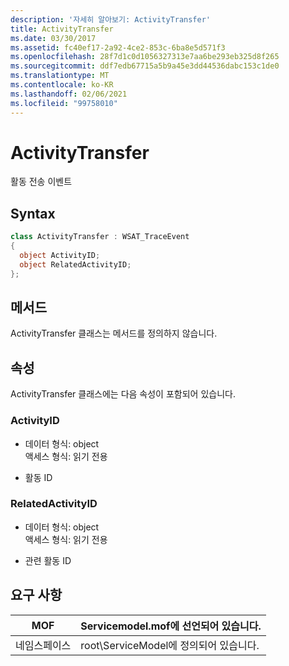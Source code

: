```yaml
---
description: '자세히 알아보기: ActivityTransfer'
title: ActivityTransfer
ms.date: 03/30/2017
ms.assetid: fc40ef17-2a92-4ce2-853c-6ba8e5d571f3
ms.openlocfilehash: 28f7d1c0d1056327313e7aa6be293eb325d8f265
ms.sourcegitcommit: ddf7edb67715a5b9a45e3dd44536dabc153c1de0
ms.translationtype: MT
ms.contentlocale: ko-KR
ms.lasthandoff: 02/06/2021
ms.locfileid: "99758010"
---
```

# <a name="activitytransfer"></a>ActivityTransfer

활동 전송 이벤트  
  
## <a name="syntax"></a>Syntax  
  
```csharp
class ActivityTransfer : WSAT_TraceEvent  
{  
  object ActivityID;  
  object RelatedActivityID;  
};  
```  
  
## <a name="methods"></a>메서드  

 ActivityTransfer 클래스는 메서드를 정의하지 않습니다.  
  
## <a name="properties"></a>속성  

 ActivityTransfer 클래스에는 다음 속성이 포함되어 있습니다.  
  
### <a name="activityid"></a>ActivityID  
  
- 데이터 형식: object  
    액세스 형식: 읽기 전용  
  
- 활동 ID  
  
### <a name="relatedactivityid"></a>RelatedActivityID  
  
- 데이터 형식: object  
    액세스 형식: 읽기 전용  
  
- 관련 활동 ID  
  
## <a name="requirements"></a>요구 사항  
  
|MOF|Servicemodel.mof에 선언되어 있습니다.|  
|---------|-----------------------------------|  
|네임스페이스|root\ServiceModel에 정의되어 있습니다.|
